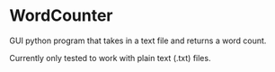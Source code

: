 WordCounter
===========

GUI python program that takes in a text file and returns a word count.

Currently only tested to work with plain text (.txt) files.
